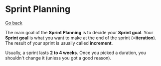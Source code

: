 # Sprint Planning

[Go back](../index.md#whats-scrum)

The main goal of the **Sprint Planning** is to decide your **Sprint goal**. Your **Sprint goal** is what you want to make at the end of the sprint (=**iteration**). The result of your sprint is usually called **increment**.

Usually, a sprint lasts **2 to 4 weeks**. Once you picked a duration, you shouldn't change it (unless you got a good reason).